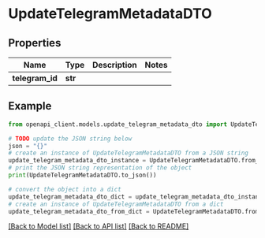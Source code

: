 # UpdateTelegramMetadataDTO


## Properties

Name | Type | Description | Notes
------------ | ------------- | ------------- | -------------
**telegram_id** | **str** |  | 

## Example

```python
from openapi_client.models.update_telegram_metadata_dto import UpdateTelegramMetadataDTO

# TODO update the JSON string below
json = "{}"
# create an instance of UpdateTelegramMetadataDTO from a JSON string
update_telegram_metadata_dto_instance = UpdateTelegramMetadataDTO.from_json(json)
# print the JSON string representation of the object
print(UpdateTelegramMetadataDTO.to_json())

# convert the object into a dict
update_telegram_metadata_dto_dict = update_telegram_metadata_dto_instance.to_dict()
# create an instance of UpdateTelegramMetadataDTO from a dict
update_telegram_metadata_dto_from_dict = UpdateTelegramMetadataDTO.from_dict(update_telegram_metadata_dto_dict)
```
[[Back to Model list]](../README.md#documentation-for-models) [[Back to API list]](../README.md#documentation-for-api-endpoints) [[Back to README]](../README.md)



